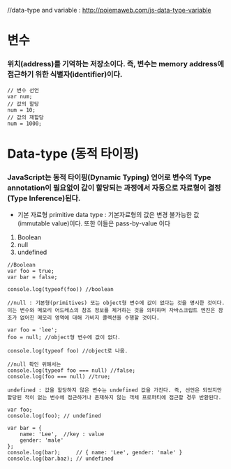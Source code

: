 //data-type and variable : http://poiemaweb.com/js-data-type-variable

# 변수
  ### 위치(address)를 기억하는 저장소이다. 즉, 변수는 memory address에 접근하기 위한 식별자(identifier)이다.
  
  ```
  // 변수 선언
  var num;
  // 값의 할당
  num = 10;
  // 값의 재할당
  num = 1000;
  ```
# Data-type (동적 타이핑)
  ### JavaScript는 동적 타이핑(Dynamic Typing) 언어로 변수의 Type annotation이 필요없이 값이 할당되는 과정에서 자동으로 자료형이 결정(Type Inference)된다.
  
  - 기본 자료형 primitive data type : 기본자료형의 값은 변경 불가능한 값(immutable value)이다. 또한 이들은 pass-by-value 이다

  1. Boolean
  1. null
  1. undefined

  ```
  //Boolean
  var foo = true;
  var bar = false;
  
  console.log(typeof(foo)) //boolean
  ```

  ```
  //null : 기본형(primitives) 또는 object형 변수에 값이 없다는 것을 명시한 것이다. 이는 변수와 메모리 어드레스의 참조 정보를 제거하는 것을 의미하며 자바스크립트 엔진은 참조가 없어진 메모리 영역에 대해 가비지 콜렉션을 수행할 것이다.

  var foo = 'lee';
  foo = null; //object형 변수에 값이 없다. 
  
  console.log(typeof foo) //object로 나옴. 

  //null 확인 위해서는
  console.log(typeof foo === null) //false;
  console.log(foo === null) //true;
  ```

  ```
  undefined : 값을 할당하지 않은 변수는 undefined 값을 가진다. 즉, 선언은 되었지만 할당된 적이 없는 변수에 접근하거나 존재하지 않는 객체 프로퍼티에 접근할 경우 반환된다.

  var foo;
  console.log(foo); // undefined

  var bar = {
      name: 'Lee',  //key : value
      gender: 'male'
  };
  console.log(bar);     // { name: 'Lee', gender: 'male' }
  console.log(bar.baz); // undefined
  ```
